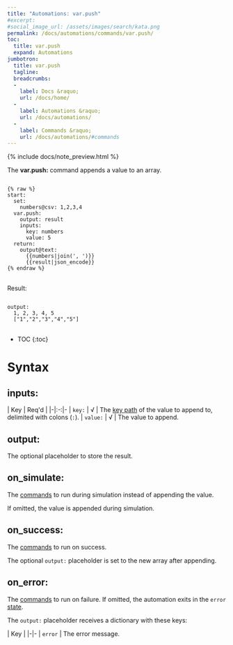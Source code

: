 ```yaml
---
title: "Automations: var.push"
#excerpt: 
#social_image_url: /assets/images/search/kata.png
permalink: /docs/automations/commands/var.push/
toc:
  title: var.push
  expand: Automations
jumbotron:
  title: var.push
  tagline: 
  breadcrumbs:
  -
    label: Docs &raquo;
    url: /docs/home/
  -
    label: Automations &raquo;
    url: /docs/automations/
  -
    label: Commands &raquo;
    url: /docs/automations/#commands
---
```


{% include docs/note_preview.html %}

The **var.push:** command appends a value to an array.

<pre>
<code class="language-cerb">
{% raw %}
start:
  set:
    numbers@csv: 1,2,3,4
  var.push:
    output: result
    inputs:
      key: numbers
      value: 5
  return:
    output@text:
      {{numbers|join(', ')}}
      {{result|json_encode}}
{% endraw %}
</code>
</pre>

Result:

<pre>
<code class="language-cerb">
output:
  1, 2, 3, 4, 5
  ["1","2","3","4","5"]
</code>
</pre>

* TOC
{:toc}

# Syntax

## inputs:

| Key | Req'd | 
|-|:-:|-
| `key:` | √ | The [key path](/docs/automations/#dictionaries) of the value to append to, delimited with colons (`:`).
| `value:` | √ | The value to append.

## output:

The optional placeholder to store the result.

## on_simulate:

The [commands](/docs/automations/#commands) to run during simulation instead of appending the value.

If omitted, the value is appended during simulation.

## on_success:

The [commands](/docs/automations/#commands) to run on success.

The optional `output:` placeholder is set to the new array after appending.

## on_error:

The [commands](/docs/automations/#commands) to run on failure. If omitted, the automation exits in the `error` [state](/docs/automations/#exit-states).

The `output:` placeholder receives a dictionary with these keys:

| Key |
|-|-
| `error` | The error message.
